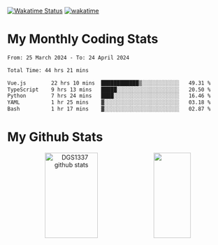 [![Wakatime Status](https://github.com/noopurphalak/noopurphalak/workflows/wakatime-status-update/badge.svg)](https://github.com/noopurphalak/noopurphalak/actions/workflows/main.yml)
[![wakatime](https://wakatime.com/badge/user/80ace140-ef40-4fdd-b8ed-f3be3d2e1aea.svg)](https://wakatime.com/@80ace140-ef40-4fdd-b8ed-f3be3d2e1aea)

# My Monthly Coding Stats

<!--START_SECTION:waka-->

```txt
From: 25 March 2024 - To: 24 April 2024

Total Time: 44 hrs 21 mins

Vue.js        22 hrs 10 mins  ████████████▒░░░░░░░░░░░░   49.31 %
TypeScript    9 hrs 13 mins   █████░░░░░░░░░░░░░░░░░░░░   20.50 %
Python        7 hrs 24 mins   ████░░░░░░░░░░░░░░░░░░░░░   16.46 %
YAML          1 hr 25 mins    ▓░░░░░░░░░░░░░░░░░░░░░░░░   03.18 %
Bash          1 hr 17 mins    ▓░░░░░░░░░░░░░░░░░░░░░░░░   02.87 %
```

<!--END_SECTION:waka-->

# My Github Stats
<div style="text-align: center;">
  <img width="49%" height="195px" src="https://github-readme-stats-sigma-five.vercel.app/api?username=noopurphalak&show_icons=true&count_private=true&hide_border=true&title_color=ecf2f8&icon_color=0d1117&text_color=FFFFFF&bg_color=0d1117" alt="DGS1337 github stats" />
  <img width="41%" height="195px" src="https://github-readme-stats-sigma-five.vercel.app/api/top-langs/?username=noopurphalak&layout=compact&hide_border=true&title_color=ecf2f8&text_color=FFFFFF&bg_color=0d1117" />
</div>

